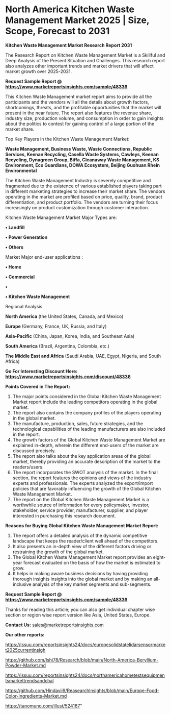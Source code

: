 # North America Kitchen Waste Management Market 2025 | Size, Scope, Forecast to 2031

<strong>Kitchen Waste Management Market Research Report 2031</strong>

The Research Report on Kitchen Waste Management Market is a Skillful and Deep Analysis of the Present Situation and Challenges. This research report also analyzes other important trends and market drivers that will affect market growth over 2025-2031.

<strong>Request Sample Report @ <a href=https://www.marketreportsinsights.com/sample/48336>https://www.marketreportsinsights.com/sample/48336</a></strong>

This Kitchen Waste Management market report aims to provide all the participants and the vendors will all the details about growth factors, shortcomings, threats, and the profitable opportunities that the market will present in the near future. The report also features the revenue share, industry size, production volume, and consumption in order to gain insights about the politics to contest for gaining control of a large portion of the market share.

Top Key Players in the Kitchen Waste Management Market:

<strong>Waste Management, Business Waste, Waste Connections, Republic Services, Keenan Recycling, Casella Waste Systems, Cawleys, Keenan Recycling, Dynagreen Group, Biffa, Cleanaway Waste Management, KS Environment, Eco Guardians, DOWA Ecosystem, Beijing Guohuan Rhein Environmental</strong>

The Kitchen Waste Management Industry is severely competitive and fragmented due to the existence of various established players taking part in different marketing strategies to increase their market share. The vendors operating in the market are profiled based on price, quality, brand, product differentiation, and product portfolio. The vendors are turning their focus increasingly on product customization through customer interaction.

Kitchen Waste Management Market Major Types are:

<strong>•  Landfill

•  Power Generation

•  Others</strong>

Market Major end-user applications :

<strong>•  Home

•  Commercial

•  

•  Kitchen Waste Management</strong>

Regional Analysis

</u><strong><b>North America</b></strong> (the United States, Canada, and Mexico)

<strong><b>Europe </b></strong>(Germany, France, UK, Russia, and Italy)

<strong><b>Asia-Pacific</b></strong> (China, Japan, Korea, India, and Southeast Asia)

<strong><b>South America</b></strong> (Brazil, Argentina, Colombia, etc.)

<strong><b>The Middle East and Africa</b></strong> (Saudi Arabia, UAE, Egypt, Nigeria, and South Africa)

<strong>Go For Interesting Discount Here: <a href=https://www.marketreportsinsights.com/discount/48336>https://www.marketreportsinsights.com/discount/48336</a></strong>

<strong>Points Covered in The Report:</strong>
<ol>
  <li>The major points considered in the Global Kitchen Waste Management Market report include the leading competitors operating in the global market.</li>
  <li>The report also contains the company profiles of the players operating in the global market.</li>
  <li>The manufacture, production, sales, future strategies, and the technological capabilities of the leading manufacturers are also included in the report.</li>
  <li>The growth factors of the Global Kitchen Waste Management Market are explained in-depth, wherein the different end-users of the market are discussed precisely.</li>
  <li>The report also talks about the key application areas of the global market, thereby providing an accurate description of the market to the readers/users.</li>
  <li>The report incorporates the SWOT analysis of the market. In the final section, the report features the opinions and views of the industry experts and professionals. The experts analyzed the export/import policies that are favorably influencing the growth of the Global Kitchen Waste Management Market.</li>
  <li>The report on the Global Kitchen Waste Management Market is a worthwhile source of information for every policymaker, investor, stakeholder, service provider, manufacturer, supplier, and player interested in purchasing this research document.</li>
</ol>
<strong>Reasons for Buying Global Kitchen Waste Management Market Report:</strong>

<ol>
  <li>The report offers a detailed analysis of the dynamic competitive landscape that keeps the reader/client well ahead of the competitors.</li>
  <li>It also presents an in-depth view of the different factors driving or restraining the growth of the global market.</li>
  <li>The Global Kitchen Waste Management Market report provides an eight-year forecast evaluated on the basis of how the market is estimated to grow.</li>
  <li>It helps in making aware business decisions by having providing thorough insights insights into the global market and by making an all-inclusive analysis of the key market segments and sub-segments.</li>
</ol>
<strong>Request Sample Report @ <a href=https://www.marketreportsinsights.com/sample/48336>https://www.marketreportsinsights.com/sample/48336</a></strong>


Thanks for reading this article; you can also get individual chapter wise section or region wise report version like Asia, United States, Europe.

<strong>Contact Us:</strong>
sales@marketreportsinsights.com

<strong>Our other reports:</strong>

<a href=https://issuu.com/reportsinsights24/docs/europesolidstatelidarsensormarket2025currentinsigh>https://issuu.com/reportsinsights24/docs/europesolidstatelidarsensormarket2025currentinsigh</a>

<a href=https://github.com/Ishi78/Research/blob/main/North-America-Beryllium-Powder-Market.md>https://github.com/Ishi78/Research/blob/main/North-America-Beryllium-Powder-Market.md</a>

<a href=https://issuu.com/reportsinsights24/docs/northamericahometestsequipmentsmarkettrendsandchal>https://issuu.com/reportsinsights24/docs/northamericahometestsequipmentsmarkettrendsandchal</a>

<a href=https://github.com/Hindavii9/ReasearchInsights/blob/main/Europe-Food-Color-Ingredients-Market.md>https://github.com/Hindavii9/ReasearchInsights/blob/main/Europe-Food-Color-Ingredients-Market.md</a>

<a href=https://tanomuno.com/illust/524167>https://tanomuno.com/illust/524167</a>"
